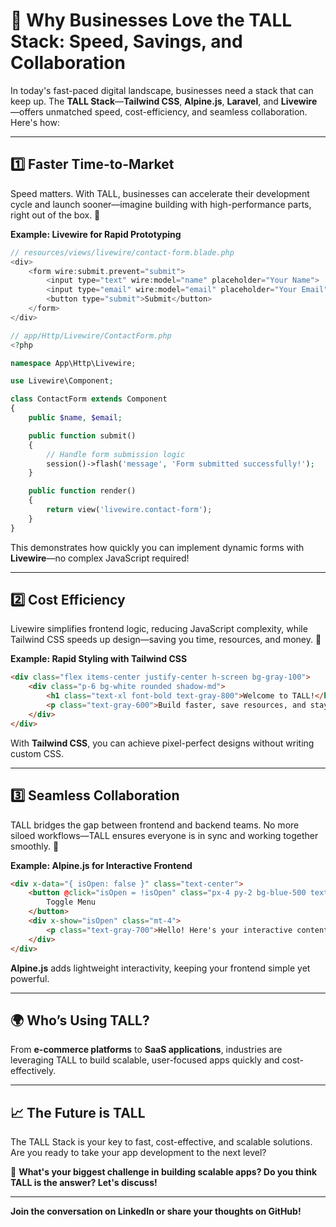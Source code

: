 
# 🚀 Why Businesses Love the TALL Stack: Speed, Savings, and Collaboration  

In today's fast-paced digital landscape, businesses need a stack that can keep up. The **TALL Stack**—**Tailwind CSS**, **Alpine.js**, **Laravel**, and **Livewire**—offers unmatched speed, cost-efficiency, and seamless collaboration. Here's how:

---

## 1️⃣ Faster Time-to-Market  
Speed matters. With TALL, businesses can accelerate their development cycle and launch sooner—imagine building with high-performance parts, right out of the box. 🏁  

**Example: Livewire for Rapid Prototyping**  
```php
// resources/views/livewire/contact-form.blade.php
<div>
    <form wire:submit.prevent="submit">
        <input type="text" wire:model="name" placeholder="Your Name">
        <input type="email" wire:model="email" placeholder="Your Email">
        <button type="submit">Submit</button>
    </form>
</div>

// app/Http/Livewire/ContactForm.php
<?php

namespace App\Http\Livewire;

use Livewire\Component;

class ContactForm extends Component
{
    public $name, $email;

    public function submit()
    {
        // Handle form submission logic
        session()->flash('message', 'Form submitted successfully!');
    }

    public function render()
    {
        return view('livewire.contact-form');
    }
}
```

This demonstrates how quickly you can implement dynamic forms with **Livewire**—no complex JavaScript required!  

---

## 2️⃣ Cost Efficiency  
Livewire simplifies frontend logic, reducing JavaScript complexity, while Tailwind CSS speeds up design—saving you time, resources, and money. 💸  

**Example: Rapid Styling with Tailwind CSS**  
```html
<div class="flex items-center justify-center h-screen bg-gray-100">
    <div class="p-6 bg-white rounded shadow-md">
        <h1 class="text-xl font-bold text-gray-800">Welcome to TALL!</h1>
        <p class="text-gray-600">Build faster, save resources, and stay scalable.</p>
    </div>
</div>
```

With **Tailwind CSS**, you can achieve pixel-perfect designs without writing custom CSS.  

---

## 3️⃣ Seamless Collaboration  
TALL bridges the gap between frontend and backend teams. No more siloed workflows—TALL ensures everyone is in sync and working together smoothly. 🤝  

**Example: Alpine.js for Interactive Frontend**  
```html
<div x-data="{ isOpen: false }" class="text-center">
    <button @click="isOpen = !isOpen" class="px-4 py-2 bg-blue-500 text-white rounded">
        Toggle Menu
    </button>
    <div x-show="isOpen" class="mt-4">
        <p class="text-gray-700">Hello! Here's your interactive content.</p>
    </div>
</div>
```

**Alpine.js** adds lightweight interactivity, keeping your frontend simple yet powerful.  

---

## 🌍 Who’s Using TALL?  
From **e-commerce platforms** to **SaaS applications**, industries are leveraging TALL to build scalable, user-focused apps quickly and cost-effectively.  

---

## 📈 The Future is TALL  
The TALL Stack is your key to fast, cost-effective, and scalable solutions. Are you ready to take your app development to the next level?  

💬 **What's your biggest challenge in building scalable apps? Do you think TALL is the answer? Let's discuss!**

---  

**Join the conversation on LinkedIn or share your thoughts on GitHub!**  
